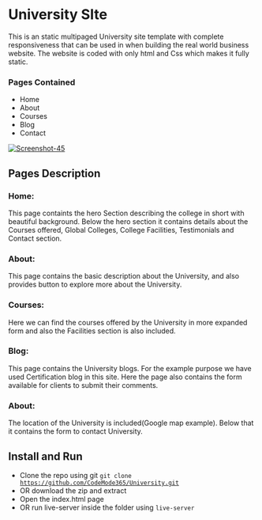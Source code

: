 
# University SIte

This is an static multipaged University site template with complete responsiveness
that can be used in when building the real world business website. 
The website is coded with only html and Css which makes it fully static.

### Pages Contained
- Home 
- About 
- Courses
- Blog 
- Contact

<a href='https://postimg.cc/XX86XRS8' target='_blank'><img src='https://i.postimg.cc/XX86XRS8/Screenshot-45.png' border='0' alt='Screenshot-45'/></a>


## Pages Description

### Home:
 This page containts the hero Section describing the college in short
 with beautiful background. Below the hero section it contains details
 about the Courses offered, Global Colleges, College Facilities, Testimonials
 and Contact section.

### About:
This page contains the basic description about the University, and also provides
button to explore more about the University.

### Courses:
Here we can find the courses offered by the University in more expanded form
and also the Facilities section is also included.

### Blog:
This page contains the University blogs. For the example purpose we have used 
Certification blog in this site. Here the page also contains the form available for 
clients to submit their comments.

### About:
The location of the University is included(Google map example). Below that it contains the 
form to contact University. 

## Install and Run
* Clone the repo using git <code>git clone https://github.com/CodeMode365/University.git</code>
* OR download the zip and extract
* Open the index.html page 
* OR run live-server inside the folder using <code>live-server </code>
